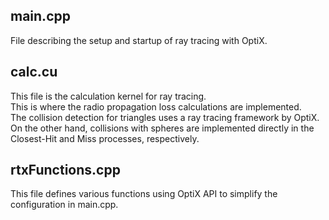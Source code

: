 ## main.cpp
File describing the setup and startup of ray tracing with OptiX.

## calc.cu
This file is the calculation kernel for ray tracing.  
This is where the radio propagation loss calculations are implemented.  
The collision detection for triangles uses a ray tracing framework by OptiX. On the other hand, collisions with spheres are implemented directly in the Closest-Hit and Miss processes, respectively.

## rtxFunctions.cpp
This file defines various functions using OptiX API to simplify the configuration in main.cpp.
